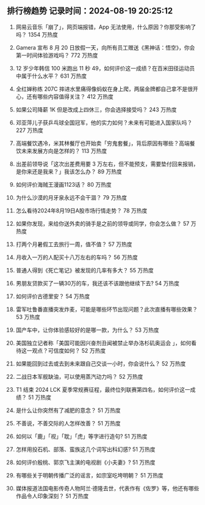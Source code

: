 
## 排行榜趋势 记录时间：2024-08-19 20:25:12
  
  1. 网易云音乐「崩了」，网页端报错，App 无法使用，什么原因？你那受影响了吗？ 1354 万热度
    
  2. Gamera 宣布 8 月 20 日放假一天，向所有员工赠送《黑神话：悟空》，你会第一时间体验游戏吗？ 772 万热度
    
  3. 12 岁少年韩信 100 米跑出 11 秒 49，如何评价这一成绩？在百米田径运动员中属于什么水平？ 631 万热度
    
  4. 全红婵称练 207C 摔进水里痛得像蚂蚁在身上爬，两届金牌都自己拿不是很开心，还有哪些内容值得关注？ 412 万热度
    
  5. 如果公司降薪 1K 但是改成上四休三，你会选择接受吗？ 243 万热度
    
  6. 邓亚萍儿子获乒乓球全国冠军，他的实力如何？未来有可能进入国家队吗？ 227 万热度
    
  7. 高端餐饮遇冷，米其林餐厅也开始卖「穷鬼套餐」，背后原因有哪些？高端餐饮未来发展方向是怎样的？ 113 万热度
    
  8. 出差前领导说「这次出差费用要 3 万左右，但不能预支，需要垫付回来报销，是你来还是我来？」我该怎么办？ 89 万热度
    
  9. 如何评价海贼王漫画1123话？ 80 万热度
    
  10. 为什么沙漠的月牙泉永远不会干涸？ 79 万热度
    
  11. 怎么看待2024年8月19日A股市场行情走势？ 78 万热度
    
  12. 如果你发现，来给你送外卖的骑手是之前的领导或同学，你会怎么做？ 57 万热度
    
  13. 打两个月暑假工去旅行一周，值不值？ 57 万热度
    
  14. 月收入一万的人配买十八万左右的车吗？ 56 万热度
    
  15. 普通人得到《死亡笔记》被发现的几率有多大？ 55 万热度
    
  16. 男朋友贷款买了一辆30万的车，我还该不该跟他继续下去? 54 万热度
    
  17. 如何评价古德里安？ 54 万热度
    
  18. 雷军吐鲁番直播突发炸麦，可能是哪些环节出现问题？此次直播有哪些效果？ 53 万热度
    
  19. 国产车中，让你体验感较好的是哪一款，为什么？ 53 万热度
    
  20. 美国独立记者称「美国可能因兴奋剂丑闻被禁止举办洛杉矶奥运会 」，如何看待这一观点？可信度如何？ 52 万热度
    
  21. 如果能回到过去或去到未来跟自己交谈一小时，你会说什么？ 52 万热度
    
  22. 二战日本军舰缺油，可以使用蒸汽动力吗？ 52 万热度
    
  23. T1 结束 2024 LCK 夏季常规赛征程，最终位列联赛第四名，如何评价这一成绩？ 51 万热度
    
  24. 是什么让你突然有了减肥的意念？ 51 万热度
    
  25. 不善说，不善交际的人怎样改善？ 51 万热度
    
  26. 如何以「鹿」「视」「耽」「虎」等字进行造句? 51 万热度
    
  27. 怎样用投石机、部落、蛮族这几个词写出科幻感? 51 万热度
    
  28. 如何评价殷桃、郭京飞主演的电视剧《小夫妻》? 51 万热度
    
  29. 有哪些关于明朝传播广泛的谣言，如宗室吃垮明朝？ 51 万热度
    
  30. 媒体报道法国电影传奇人物阿兰·德隆去世，代表作有《佐罗》等，他还有哪些作品令人印象深刻？ 51 万热度
    